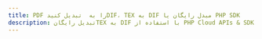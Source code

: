 ---title: PDF را به  تبدیل کنیدDIF، TEX به DIF مبدل رایگان یا PHP SDKdescription: تبدیل رایگانTEX به DIF با استفاده از PHP Cloud APIs & SDK همچنین اسناد PDF را در Cloud ایجاد، ویرایش و رندر کنید.---